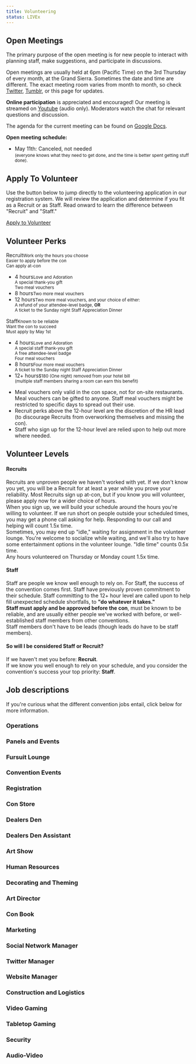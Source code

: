 ```yaml
---
title: Volunteering
status: LIVEx
---
```

<div id="volunteer-meetings" class="one_full"><h2><span>Open Meetings</span></h2><div class="page-wrapper"><div class="two_third">
<div class="skivdiv-content">
<p>The primary purpose of the open meeting is for new people to interact with planning staff, make suggestions, and participate in discussions.</p>
<p>Open meetings are usually held at 6pm (Pacific Time) on the 3rd Thursday of every month, at the Grand Sierra. Sometimes the date and time are different. The exact meeting room varies from month to month, so check <a href="http://www.twitter.com/biggestlittlefc">Twitter</a>, <a href="http://biggestlittlefc.tumblr.com/">Tumblr</a>, or this page for updates.</p>
<p><strong>Online participation</strong> is appreciated and encouraged! Our&nbsp;meeting is streamed on&nbsp;<a href="https://www.youtube.com/watch?v=emwpRxqnyTE">Youtube</a> (audio only).&nbsp;Moderators watch the chat for relevant questions and discussion.</p>
<p>The agenda for the current meeting can be found on <a href="https://drive.google.com/drive/folders/0B93xZv0lzNSAaW1yTFh3a2JkQlU?usp=sharing">Google Docs</a>.</p>
<div class="clear"></div>
</div>
</div>
<div class="one_third">
<div class="skivdiv-content">
<p><strong>Open meeting schedule:</strong></p>
<ul>
<li>May 11th: Canceled, not needed<br><small>(everyone knows what they need to get done, and the time is better spent getting stuff done).</small></li>
</ul>
<div class="clear"></div>
</div>
</div>
<div class="clear"></div></div></div>

<div id="volunteer-apply" class="one_full"><h2><span>Apply To Volunteer</span></h2><div class="page-wrapper"><p>Use the button below to jump directly to the volunteering application in our registration system. We will review the application and determine if you fit as a Recruit or as Staff. Read onward to learn the difference between "Recruit" and "Staff."</p>
<div class="clear"></div></div></div>
<div class="one_full textcenter"><div class="page-wrapper"><p><a class="button" href="https://reg.goblfc.org/login.php?quickaction=volunteer">Apply to Volunteer</a></p>
<div class="clear"></div></div></div>

<div id="volunteer-rewards" class="one_full"><h2><span>Volunteer Perks</span></h2><div class="page-wrapper"><div class="one_half pricing-column">
<div class="skivdiv-content">
<div class="pricing-price">Recruit<small>Work only the hours you choose<br>Easier to apply before the con<br>Can apply at-con</small></div>
<ul>
<li>4 hours<small>Love and Adoration<br>A special thank-you gift<br>Two meal vouchers</small></li>
<li>8 hours<small>Two more meal vouchers</small></li>
<li>12 hours<small>Two more meal vouchers, and your choice of either:<br>A refund of your attendee-level badge, <strong>OR</strong><br>A ticket to the Sunday night Staff Appreciation Dinner</small></li>
</ul>
<div class="clear"></div>
</div>
</div>
<div class="one_half pricing-column">
<div class="skivdiv-content">
<div class="pricing-price">Staff<small>Known to be reliable<br>Want the con to succeed<br>Must apply by May 1st</small></div>
<ul>
<li>4 hours<small>Love and Adoration<br>A special staff thank-you gift<br>A free attendee-level badge<br>Four meal vouchers</small></li>
<li>8 hours<small>Four more meal vouchers<br>A ticket to the Sunday night Staff Appreciation Dinner</small></li>
<li>12+ hours<small>$180 (One night) removed from your hotel bill<br>(multiple staff members sharing a room can earn this benefit)</small></li>
</ul>
<div class="clear"></div>
</div>
</div>
<div class="clear"></div></div></div>
<div class="one_full"><div class="page-wrapper"><ul>
<li>Meal vouchers only valid in the con space, not for on-site restaurants. Meal vouchers can be gifted to anyone. Staff meal vouchers might be restricted to specific days to spread out their use.</li>
<li>Recruit perks above the 12-hour level are the discretion of the HR lead (to discourage Recruits from overworking themselves and missing the con).</li>
<li>Staff who sign up for the 12-hour level are relied upon to help out more where needed.</li>
</ul>
<div class="clear"></div></div></div>

<div id="levels" class="one_full"><h2><span>Volunteer Levels</span></h2><div class="page-wrapper"><div id="volunteer" class="one_half">
<div class="skivdiv-content">
<h4>Recruits</h4>
<p>Recruits are unproven people we haven't worked with yet. If we don't know you yet, you will be a Recruit for at least a year while you prove your reliability. Most Recruits sign up at-con, but if you know you will volunteer, please apply now for a wider choice of hours.<br>
When you sign up, we will build your schedule around the hours you're willing to volunteer. If we run short on people outside your scheduled times, you may get a phone call asking for help. Responding to our call and helping will count 1.5x time.<br>
Sometimes, you may end up "idle," waiting for assignment in the volunteer lounge. You're welcome to socialize while waiting, and we'll also try to have some entertainment options in the volunteer lounge. "Idle time" counts 0.5x time.<br>
Any hours volunteered on Thursday or Monday count 1.5x time.</p>
<div class="clear"></div>
</div>
</div>
<div id="staff" class="one_half">
<div class="skivdiv-content">
<h4>Staff</h4>
<p>Staff are people we know well enough to rely on. For Staff, the success of the convention comes first. Staff have previously proven commitment to their schedule. Staff committing to the 12+ hour level are called upon to help fill unexpected schedule shortfalls, to <strong>"do whatever it takes."</strong><br>
<strong>Staff must apply and be approved before the con</strong>, must be known to be reliable, and are usually either people we've worked with before, or well-established staff members from other conventions.<br>
Staff members don't have to be leads (though leads do have to be staff members).</p>
<div class="clear"></div>
</div>
</div>
<div class="clear"></div></div></div>
<div class="one_full"><div class="page-wrapper"><h4>So will I be considered Staff or Recruit?</h4>
<p>If we haven't met you before: <strong>Recruit</strong>.<br>
If we know you well enough to rely on your schedule, and you consider the convention's success your top priority: <strong>Staff</strong>.</p>
<div class="clear"></div></div></div>

<div id="volunteer-positions" class="one_full"><h2><span>Job descriptions</span></h2><div class="page-wrapper"><p>If you're curious what the different convention jobs entail, click below for more information.</p>
<div class="one_half">
<div class="skivdiv-content">
<div class="chunk-accordion">
<h3 class="accordion-title">Operations</h3>
<div class="accordion-content" style="display: none;">
<p><strong>You may be responsible for one or more of:</strong></p>
<ul>
<li>Skills: Communication skills, people skills, late hours possible, problem solving</li>
<li>Execute whatever plans are currently in place</li>
<li>Deal with non-security situations as they arise</li>
<li>Direct requests and incidents to the appropriate team</li>
<li>Request (free) services from the hotel (paid services need to be approved by Exec)</li>
<li>Operate Lost and found</li>
<li>Monitor hotel for noisy rooms, ask to tone down</li>
</ul>
</div>
</div>
<div class="clear"></div>
</div>
</div>
<div class="one_half">
<div class="skivdiv-content">
<div class="chunk-accordion">
<h3 class="accordion-title">Panels and Events</h3>
<div class="accordion-content" style="display: none;">
<p><strong>You may be responsible for one or more of:</strong></p>
<ul>
<li>Skills: Communication skills, punctuality, organization, detail oriented, brief public speaking</li>
<li>Maintain event schedule on website</li>
<li>Maintain a list of contact info for all panelists</li>
<li>Work with panelists to schedule their panels</li>
<li>Schedule "con-operated" events as well</li>
<li>Announce upcoming events over PA systems</li>
<li>Work with panelists to make their panels as good as possible (examples: offer to listen to a rehearsal, find helpful props/materials)</li>
<li>During-con: check up with each panelist shortly before their panel; make sure they have what they need</li>
<li>During-con: continue updating event schedule both online and at-con as it changes</li>
</ul>
</div>
</div>
<div class="clear"></div>
</div>
</div>
<div class="one_half">
<div class="skivdiv-content">
<div class="chunk-accordion">
<h3 class="accordion-title">Fursuit Lounge</h3>
<div class="accordion-content" style="display: none;">
<p><strong>You may be responsible for one or more of:</strong></p>
<ul>
<li>Skills: Friendliness, service oriented, creativity</li>
<li>Stop photographers</li>
<li>Restock gatorade, cups, straws, towels</li>
<li>Stay in lounge, clean as needed, hand cold towels upon entry to area</li>
<li>Help suiters stay looking good, assist them re-suiting, etc.</li>
</ul>
</div>
</div>
<div class="clear"></div>
</div>
</div>
<div class="one_half">
<div class="skivdiv-content">
<div class="chunk-accordion">
<h3 class="accordion-title">Convention Events</h3>
<div class="accordion-content" style="display: none;">
<p><strong>You may be responsible for one or more of:</strong></p>
<ul>
<li>Skills: Creativity, communication skills, punctuality, detail oriented, brief public speaking</li>
<li>Plan fursuit parade route</li>
<li>Design fursuit games (just design; leave any construction to the construction team)</li>
<li>Emcee for art-on-stage sessions</li>
<li>Design any other convention events</li>
<li>Work with the Panels &amp; Events lead to schedule events</li>
</ul>
</div>
</div>
<div class="clear"></div>
</div>
</div>
<div class="one_half">
<div class="skivdiv-content">
<div class="chunk-accordion">
<h3 class="accordion-title">Registration</h3>
<div class="accordion-content" style="display: none;">
<p><strong>You may be responsible for one or more of:</strong></p>
<ul>
<li>Skills: Money handling, people skills, salesmanship, computer skills</li>
<li>Must be willing to sign NDA agreeing not to release con-goer personal info</li>
<li>Pre-con: process pre-registrations, and send summaries to Exec team for entry into master accounting record</li>
<li>Pre-con: prepare procedures and paperwork for offline registration (all computers down), and also paperwork for rain checks on swag items</li>
<li>Pre-con: pre-print all badges, pre-stuff all swag bags</li>
<li>During-con: process at-con registrations for attendees, collect and disseminate swag</li>
<li>During-con: reconcile cashiers at end of each shift</li>
</ul>
</div>
</div>
<div class="clear"></div>
</div>
</div>
<div class="one_half">
<div class="skivdiv-content">
<div class="chunk-accordion">
<h3 class="accordion-title">Con Store</h3>
<div class="accordion-content" style="display: none;">
<p><strong>You may be responsible for one or more of:</strong></p>
<ul>
<li>Skills: Money handling, inventory management, salesmanship, point of sale</li>
<li>Sell swag items</li>
<li>Reconcile cashiers at end of each shift</li>
</ul>
</div>
</div>
<div class="clear"></div>
</div>
</div>
<div class="one_half hidden">
<div class="skivdiv-content">
<div class="chunk-accordion">
<h3 class="accordion-title">Dealers Den</h3>
<div class="accordion-content" style="display: none;">
<p><strong>You may be responsible for one or more of:</strong></p>
<ul>
<li>Skills: Organization, money handling, punctuality</li>
<li>Must be willing to sign NDA agreeing not to release con-goer personal info</li>
<li>At con: set up security cameras</li>
<li>At con: open/close/secure dealer room</li>
<li>Single point-of-contact for all dealer space and marketplace space assignment.</li>
<li>Pre-con: bring in dealers, sell tables, bill dealers for their tables</li>
<li>During-con: process tax paperwork at beginning of con, and process their tax totals at end of con</li>
<li>During-con: provide assistance to dealers by making runs for lunch and art supplies</li>
<li>Post-con: Submit tax report to Exec team for tax remittance</li>
</ul>
</div>
</div>
<div class="clear"></div>
</div>
</div>
<div class="one_half">
<div class="skivdiv-content">
<div class="chunk-accordion">
<h3 class="accordion-title">Dealers Den Assistant</h3>
<div class="accordion-content" style="display: none;">
<p><strong>You may be responsible for one or more of:</strong></p>
<ul>
<li>Skills: organization, money handling, punctuality</li>
<li>Must be willing to sign NDA agreeing not to release con-goer personal info</li>
<li>During-con: do dealer food runs</li>
<li>During-con: do dealer supply runs (maybe)</li>
<li>During-con: bring dealer sales items to replenish con store stock</li>
<li>During-con: distribute and collect paperwork</li>
<li>During-con: assist in locking the dealers den</li>
</ul>
</div>
</div>
<div class="clear"></div>
</div>
</div>
<div class="one_half">
<div class="skivdiv-content">
<div class="chunk-accordion">
<h3 class="accordion-title">Art Show</h3>
<div class="accordion-content" style="display: none;">
<p><strong>You may be responsible for one or more of:</strong></p>
<ul>
<li>Skills: Legible handwriting, organization, money handling, accurate with numbers</li>
<li>Single point-of-contact for all art show panel space assignment</li>
<li>Pre-con: prepare bidding system and all associated paperwork</li>
<li>Pre-con: bring in auction items, sell panels, bill artists for their panels</li>
<li>Pre-con: double-check expected submitted items for possible copyright violations (ex. Non-OC MLP), warn artist these items may be pulled</li>
<li>During-con: catalog items submitted by each artist, accept bids from bidders, create and distribute invoices for bidders, collect payment for items won</li>
<li>During-con: check bags</li>
<li>Post-con: calculate tax, create final payment forms for artists, submit to Exec team for check writing and final mail-out</li>
</ul>
</div>
</div>
<div class="clear"></div>
</div>
</div>
<div class="one_half hidden">
<div class="skivdiv-content">
<div class="chunk-accordion">
<h3 class="accordion-title">Human Resources</h3>
<div class="accordion-content" style="display: none;">
<p><strong>You may be responsible for one or more of:</strong></p>
<ul>
<li>Skills: organization skills (email), communication, people skills</li>
<li>Single point-of-contact for all volunteers</li>
<li>Collect volunteer applications, direct to appropriate departments</li>
<li>Pre-con: compile contact info for all volunteers</li>
<li>During-con: act as Ô§opher leadÔ and manage at-con volunteers</li>
</ul>
</div>
</div>
<div class="clear"></div>
</div>
</div>
<div class="one_half">
<div class="skivdiv-content">
<div class="chunk-accordion">
<h3 class="accordion-title">Decorating and Theming</h3>
<div class="accordion-content" style="display: none;">
<p><strong>You may be responsible for one or more of:</strong></p>
<ul>
<li>Skills: Creativity, thorough research, cheapskate</li>
<li>Team tasked with finding ways to decorate and theme the space for this year</li>
<li>Pre-con: research cost of various theming options, report to Exec team for final decisions on what the con can afford</li>
<li>Pre-con: work with construction team to create decorations as needed</li>
<li>During-con: act as part of logistics to set up theme specific decorations</li>
</ul>
</div>
</div>
<div class="clear"></div>
</div>
</div>
<div class="one_half">
<div class="skivdiv-content">
<div class="chunk-accordion">
<h3 class="accordion-title">Art Director</h3>
<div class="accordion-content" style="display: none;">
<p><strong>You may be responsible for one or more of:</strong></p>
<ul>
<li>Skills: Communication, Organization, record-keeping</li>
<li>Organize and solicit for artwork for this year's theme</li>
<li>Interact with the Decorating, Theme, and Con Book teams</li>
<li>Watch social media for pieces that we might be able to adopt, ask those artists for permission to adopt their art into the current year's canon</li>
</ul>
</div>
</div>
<div class="clear"></div>
</div>
</div>
<div class="one_half">
<div class="skivdiv-content">
<div class="chunk-accordion">
<h3 class="accordion-title">Con Book</h3>
<div class="accordion-content" style="display: none;">
<p><strong>You may be responsible for one or more of:</strong></p>
<ul>
<li>Skills: Print layout software experience, organization, artistic temperament, networking skills (people)</li>
<li>Solicit artists, writers, other contributors for con book content</li>
<li>Extra focus on soliciting content for con book "activity book" section</li>
<li>Solicit potential advertisers for con book advertisements</li>
<li>Design activity book items for the con book, if none are submitted</li>
<li>Assemble the final con book into a PDF for print by T-minus 6 weeks</li>
<li>Assemble the final con schedule insert (or pocket program) by T-minus 2 weeks</li>
</ul>
</div>
</div>
<div class="clear"></div>
</div>
</div>
<div class="one_half">
<div class="skivdiv-content">
<div class="chunk-accordion">
<h3 class="accordion-title">Marketing</h3>
<div class="accordion-content" style="display: none;">
<p><strong>You may be responsible for one or more of:</strong></p>
<ul>
<li>Skills: Networking (people), Creativity, persistence, computer savvy, furry community savvy</li>
<li>Find local furry community websites around the country; work on getting them to mention BLFC</li>
<li>Design and disseminate flyers; solicit friends attending other conventions to help get flyers to more locations. Look for artists/vendors who do mail-out sales within the community, provide flyers to them for inclusion in outgoing orders</li>
<li>Design ads for other conventions for placement in their own con books</li>
<li>Design ads for posting on other websites</li>
<li>Possibly: Organize any other events that happen outside the actual convention (example: campout, barbeque, etc)</li>
<li>Possibly: manage procurement of swag and other giveaways</li>
</ul>
</div>
</div>
<div class="clear"></div>
</div>
</div>
<div class="one_half">
<div class="skivdiv-content">
<div class="chunk-accordion">
<h3 class="accordion-title">Social Network Manager</h3>
<div class="accordion-content" style="display: none;">
<p><strong>You may be responsible for one or more of:</strong></p>
<ul>
<li>Skills: Furry community savvy, knowledgeable with social network platforms</li>
<li>Keep news posted to social media accounts, and answer questions</li>
<li>FA</li>
<li>Facebook</li>
<li>Tumblr</li>
</ul>
</div>
</div>
<div class="clear"></div>
</div>
</div>
<div class="one_half">
<div class="skivdiv-content">
<div class="chunk-accordion">
<h3 class="accordion-title">Twitter Manager</h3>
<div class="accordion-content" style="display: none;">
<p><strong>You may be responsible for one or more of:</strong></p>
<ul>
<li>Skills: Creativity, sense of humor, furry community savvy</li>
<li>Manage twitter</li>
<li>Answer questions</li>
<li>Entertain twitter followers</li>
</ul>
</div>
</div>
<div class="clear"></div>
</div>
</div>
<div class="one_half">
<div class="skivdiv-content">
<div class="chunk-accordion">
<h3 class="accordion-title">Website Manager</h3>
<div class="accordion-content" style="display: none;">
<p><strong>You may be responsible for one or more of:</strong></p>
<ul>
<li>Skills: Web design (PHP/HTML/CSS/SQL), computer skills, work time estimation</li>
<li>Solicit artists for website artwork</li>
<li>Manage and design website elements for the main public-facing convention website</li>
<li>Execute additions and design changes in a timely fashion</li>
<li>Manage and design convention registration system (must sign an NDA)</li>
<li>Prepare next year's website by T-minus 1 week</li>
</ul>
</div>
</div>
<div class="clear"></div>
</div>
</div>
<div class="one_half">
<div class="skivdiv-content">
<div class="chunk-accordion">
<h3 class="accordion-title">Construction and Logistics</h3>
<div class="accordion-content" style="display: none;">
<p><strong>You may be responsible for one or more of:</strong></p>
<ul>
<li>Skills: tools, carpentry, mechanical engineering, electrical, creativity, safety-conscious, cost estimation, lifting</li>
<li>Team tasked with constructing anything the con may need</li>
<li>This team mostly executes design ideas fed in from other teams</li>
<li>Generally must estimate cost of any jobs, and run by exec for approval</li>
<li>Load in, set up</li>
<li>Tear down, load out</li>
<li>During-con: monitor convention space, clean/fix as needed</li>
</ul>
</div>
</div>
<div class="clear"></div>
</div>
</div>
<div class="one_half">
<div class="skivdiv-content">
<div class="chunk-accordion">
<h3 class="accordion-title">Video Gaming</h3>
<div class="accordion-content" style="display: none;">
<p><strong>You may be responsible for one or more of:</strong></p>
<ul>
<li>Skills: organization, video game knowledge, careful with electrical connections, need some night owls</li>
<li>Set up and tear down video game setups</li>
<li>Maintain inventory of equipment</li>
<li>Lock and unlock video game area if not 24-hr</li>
<li>Handle changing of video games and video gaming setups</li>
<li>Manage tournaments, including prize selection</li>
</ul>
</div>
</div>
<div class="clear"></div>
</div>
</div>
<div class="one_half">
<div class="skivdiv-content">
<div class="chunk-accordion">
<h3 class="accordion-title">Tabletop Gaming</h3>
<div class="accordion-content" style="display: none;">
<p><strong>You may be responsible for one or more of:</strong></p>
<ul>
<li>Skills: organization, board game knowledge, tidy</li>
<li>Handle inventory and checkout for valuable tabletop games</li>
<li>Inventory game internals upon checkin before re-checking-out</li>
<li>Lock up valuable games when not staffed</li>
<li>Manage tournaments, including prize selection</li>
</ul>
</div>
</div>
<div class="clear"></div>
</div>
</div>
<div class="one_half hidden">
<div class="skivdiv-content">
<div class="chunk-accordion">
<h3 class="accordion-title">Security</h3>
<div class="accordion-content" style="display: none;">
<p><strong>You may be responsible for one or more of:</strong></p>
<ul>
<li>Handle medical issues</li>
<li>Handle convention space security</li>
<li>Handle door badge checking (may push this to gophers if we implement them)</li>
<li>Handle overnight operations (1am-ish to 9am-ish)</li>
</ul>
</div>
</div>
<div class="clear"></div>
</div>
</div>
<div class="one_half">
<div class="skivdiv-content">
<div class="chunk-accordion">
<h3 class="accordion-title">Audio-Video</h3>
<div class="accordion-content" style="display: none;">
<p><strong>You may be responsible for one or more of:</strong></p>
<ul>
<li>Skills: Set up and operate pro-level equipment, follow instructions</li>
<li>Set up AV gear</li>
<li>Monitor noise levels, make sure the social space is always quiet enough for conversation</li>
<li>Set up staff radios</li>
<li>Be prepared to staff the dance from 10pm Saturday to 7am Sunday</li>
</ul>
</div>
</div>
<div class="clear"></div>
</div>
</div>
<div class="clear"></div></div></div>
